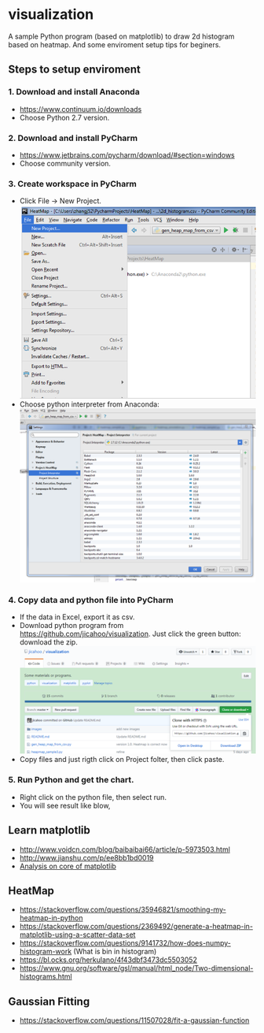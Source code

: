 # visualization
A sample Python program (based on matplotlib) to draw 2d histogram based on heatmap. And some enviroment setup tips for beginers.

## Steps to setup enviroment
### 1. Download and install Anaconda
* https://www.continuum.io/downloads 
* Choose Python 2.7 version. 
### 2. Download and install PyCharm
* https://www.jetbrains.com/pycharm/download/#section=windows
* Choose community version.

### 3. Create workspace in PyCharm
* Click File -> New Project. 
![Alt text](images/PyCharm_Create_Project.PNG?raw=true "Create PyCharm Project")
* Choose python interpreter from Anaconda:
![Alt text](images/PyCharm_Config_Project_Interpreter.PNG?raw=true "Select Python Interpreter for PyCharm")

### 4. Copy data and python file into PyCharm
* If the data in Excel, export it as csv.
* Download python program from https://github.com/jicahoo/visualization. Just click the green button: download the zip.
![Alt text](images/GitHub_Download_Code.PNG?raw=true "Download from Github")
* Copy files and just rigth click on Project folter, then click paste.

### 5. Run Python and get the chart.
* Right click on the python file, then select run.
* You will see result like blow,

## Learn matplotlib
* http://www.voidcn.com/blog/baibaibai66/article/p-5973503.html
* http://www.jianshu.com/p/ee8bb1bd0019
* [Analysis on core of matplotlib](http://transcoder.tradaquan.com/from=1012852s/bd_page_type=1/ssid=07124e69626f725f5564696162920d/uid=0/pu=usm%401%2Csz%401320_1004%2Cta%40iphone_2_4.4_11_8.8/baiduid=FF693112255F19D66BCA244A4681EB5C/w=0_10_/t=iphone/l=3/tc?ref=www_iphone&lid=12651042544709539894&order=1&fm=alop&h5ad=1&srd=1&dict=32&tj=www_normal_1_0_10_title&url_mf_score=4&vit=osres&m=8&cltj=cloud_title&asres=1&nt=wnor&title=%E7%BB%98%E5%9B%BE%3Amatplotlib%E6%A0%B8%E5%BF%83%E5%89%96%E6%9E%90-Vamei-%E5%8D%9A%E5%AE%A2%E5%9B%AD&w_qd=IlPT2AEptyoA_yisHVOxJywg&sec=22490&di=204aa7717a7c6792&bdenc=1&tch=124.0.286.231.0.0&nsrc=IlPT2AEptyoA_yixCFOxXnANedT62v3IEQGG_ytK1DK6mlrte4viZQRAVD0yNX0TUS4stmGGe2dYtXLR0WYn7gV2mqxpxmdN7H8wdcbqex_HGhQRcNkk2dq&eqid=af91882a93c418001000000359698165&wd)

## HeatMap
* https://stackoverflow.com/questions/35946821/smoothing-my-heatmap-in-python
* https://stackoverflow.com/questions/2369492/generate-a-heatmap-in-matplotlib-using-a-scatter-data-set
* https://stackoverflow.com/questions/9141732/how-does-numpy-histogram-work (What is bin in histogram)
* https://bl.ocks.org/herkulano/4f43dbf3473dc5503052
* https://www.gnu.org/software/gsl/manual/html_node/Two-dimensional-histograms.html


## Gaussian Fitting
* https://stackoverflow.com/questions/11507028/fit-a-gaussian-function
